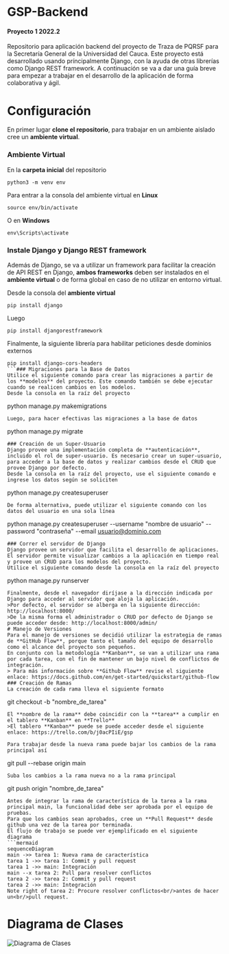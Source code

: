 # GSP-Backend

#### Proyecto 1 2022.2
Repositorio para aplicación backend del proyecto de Traza de PQRSF para la Secretaría General de la Universidad del Cauca.
Este proyecto está desarrollado usando príncipalmente Django, con la ayuda de otras librerías como Django REST framework.
A continuación se va a dar una guía breve para empezar a trabajar en el desarrollo de la aplicación de forma colaborativa y ágil.


# Configuración

En primer lugar **clone el repositorio**, para trabajar en un ambiente aislado cree un **ambiente virtual**.

### Ambiente Virtual
En la **carpeta inicial** del repositorio
```
python3 -m venv env
```
Para entrar a la consola del ambiente virtual en **Linux**
```
source env/bin/activate
```
O en **Windows**
```
env\Scripts\activate
```
### Instale Django y Django REST framework
Además de Django, se va a utilizar un framework para facilitar la creación de API REST en Django, **ambos frameworks** deben ser instalados en el **ambiente virtual** o de forma global en caso de no utilizar en entorno virtual.

Desde la consola del **ambiente virtual**
```
pip install django
```
Luego
```
pip install djangorestframework
```
Finalmente, la siguiente librería para habilitar peticiones desde dominios externos
```
pip install django-cors-headers
```### Migraciones para la Base de Datos
Utilice el siguiente comando para crear las migraciones a partir de los **modelos** del proyecto. Este comando también se debe ejecutar cuando se realicen cambios en los modelos.
Desde la consola en la raíz del proyecto
```
python manage.py makemigrations
```
Luego, para hacer efectivas las migraciones a la base de datos
```
python manage.py migrate
```
### Creación de un Super-Usuario
Django provee una implementación completa de **autenticación**, incluido el rol de super-usuario. Es necesario crear un super-usuario, para acceder a la base de datos y realizar cambios desde el CRUD que provee Django por defecto.
Desde la consola en la raíz del proyecto, use el siguiente comando e ingrese los datos según se soliciten
```
python manage.py createsuperuser
```
De forma alternativa, puede utilizar el siguiente comando con los datos del usuario en una sola línea
```
python manage.py createsuperuser --username "nombre de usuario" --password "contraseña" --email usuario@dominio.com
```
### Correr el servidor de Django
Django provee un servidor que facilita el desarrollo de aplicaciones. El servidor permite visualizar cambios a la aplicación en tiempo real y provee un CRUD para los modelos del proyecto.
Utilice el siguiente comando desde la consola en la raíz del proyecto
```
python manage.py runserver
```
Finalmente, desde el navegador diríjase a la dirección indicada por Django para acceder al servidor que aloja la aplicación.
>Por defecto, el servidor se alberga en la siguiente dirección: http://localhost:8000/
>De la misma forma el administrador o CRUD por defecto de Django se puede acceder desde: http://localhost:8000/admin/
# Manejo de Versiones
Para el manejo de versiones se decidió utilizar la estrategia de ramas de **GitHub Flow**, porque tanto el tamaño del equipo de desarrollo como el alcance del proyecto son pequeños.
En conjunto con la metodología **Kanban**, se van a utilizar una rama por cada tarea, con el fin de mantener un bajo nivel de conflictos de integración.
> Para más información sobre **Github Flow** revise el siguiente enlace: https://docs.github.com/en/get-started/quickstart/github-flow
### Creación de Ramas
La creación de cada rama lleva el siguiente formato
```
git checkout -b "nombre_de_tarea"
```
El **nombre de la rama** debe coincidir con la **tarea** a cumplir en el tablero **Kanban** en **Trello**
>El tablero **Kanban** puede se puede acceder desde el siguiente enlace: https://trello.com/b/j0acPIiE/gsp

Para trabajar desde la nueva rama puede bajar los cambios de la rama principal así
```
git pull --rebase origin main
```
Suba los cambios a la rama nueva no a la rama principal
```
git push origin "nombre_de_tarea"
```
Antes de integrar la rama de característica de la tarea a la rama principal main, la funcionalidad debe ser aprobada por el equipo de pruebas.
Para que los cambios sean aprobados, cree un **Pull Request** desde github una vez de la tarea por terminada.
El flujo de trabajo se puede ver ejemplificado en el siguiente diagrama
```mermaid
sequenceDiagram
main ->> tarea 1: Nueva rama de característica
tarea 1 ->> tarea 1: Commit y pull request
tarea 1 ->> main: Integración
main --x tarea 2: Pull para resolver conflictos
tarea 2 ->> tarea 2: Commit y pull request
tarea 2 ->> main: Integración
Note right of tarea 2: Procure resolver conflictos<br/>antes de hacer un<br/>pull request.
```
# Diagrama de Clases
![Diagrama de Clases](https://user-images.githubusercontent.com/93263557/207209048-e689b899-c1f9-4797-a233-0b3bb6704f39.png)
